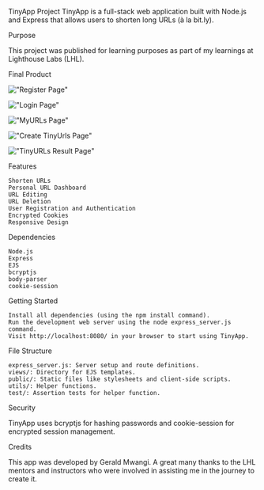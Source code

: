 TinyApp Project
TinyApp is a full-stack web application built with Node.js and Express that allows users to shorten long URLs (à la bit.ly).

Purpose

This project was published for learning purposes as part of my learnings at Lighthouse Labs (LHL).

Final Product

!["Register Page"](https://github.com/GwMamba/tinyapp-old/blob/feature/security/docs/Register_Page.jpg?raw=true)

!["Login Page"](https://github.com/GwMamba/tinyapp-old/blob/feature/security/docs/Login_Page.jpg?raw=true)

!["MyURLs Page"](https://github.com/GwMamba/tinyapp-old/blob/feature/security/docs/MyUrls_Page.jpg?raw=true)

!["Create TinyUrls Page"](https://github.com/GwMamba/tinyapp-old/blob/feature/security/docs/Create_TinyURL.jpg?raw=true)

!["TinyURLs Result Page"](https://github.com/GwMamba/tinyapp-old/blob/feature/security/docs/TinyURL_Result_Page.jpg?raw=true)

Features

    Shorten URLs
    Personal URL Dashboard
    URL Editing
    URL Deletion
    User Registration and Authentication
    Encrypted Cookies
    Responsive Design

Dependencies

    Node.js
    Express
    EJS
    bcryptjs
    body-parser
    cookie-session

Getting Started

    Install all dependencies (using the npm install command).
    Run the development web server using the node express_server.js command.
    Visit http://localhost:8080/ in your browser to start using TinyApp.

File Structure

    express_server.js: Server setup and route definitions.
    views/: Directory for EJS templates.
    public/: Static files like stylesheets and client-side scripts.
    utils/: Helper functions.
    test/: Assertion tests for helper function.

Security

TinyApp uses bcryptjs for hashing passwords and cookie-session for encrypted session management.

Credits

This app was developed by Gerald Mwangi. A great many thanks to the LHL mentors and instructors who were involved in assisting me in the journey to create it.